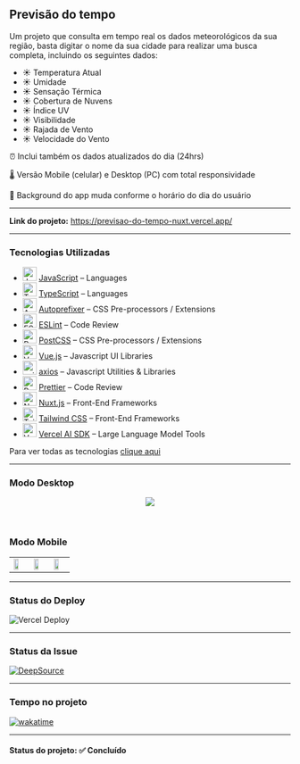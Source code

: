 <h2>Previsão do tempo</h2>

<p>Um projeto que consulta em tempo real os dados meteorológicos da sua região, basta digitar o nome da sua cidade para realizar uma busca completa, incluindo os seguintes dados:</p>

<ul>
<li>☀️ Temperatura Atual</li>
<li>☀️ Umidade</li>
<li>☀️ Sensação Térmica</li>
<li>☀️ Cobertura de Nuvens</li>
<li>☀️ Índice UV</li>
<li>☀️ Visibilidade</li>
<li>☀️ Rajada de Vento</li>
<li>☀️ Velocidade do Vento</li>
</ul>

<p>⏰ Inclui também os dados atualizados do dia (24hrs)</p>

<p>🌡️ Versão Mobile (celular) e Desktop (PC) com total responsividade</p>

<p>🎨 Background do app muda conforme o horário do dia do usuário</p>

<hr>

<strong>Link do projeto:</strong> <a href="https://previsao-do-tempo-nuxt.vercel.app/" target="_blank" >https://previsao-do-tempo-nuxt.vercel.app/</a>

<hr>

<h3>Tecnologias Utilizadas</h3>

- <img width='25' height='25' src='https://img.stackshare.io/service/1209/javascript.jpeg' alt='JavaScript'/> [JavaScript](https://developer.mozilla.org/en-US/docs/Web/JavaScript) – Languages
- <img width='25' height='25' src='https://img.stackshare.io/service/1612/bynNY5dJ.jpg' alt='TypeScript'/> [TypeScript](http://www.typescriptlang.org) – Languages
- <img width='25' height='25' src='https://img.stackshare.io/service/2202/72d087642cfce6fef6f2dabec5bf49e8_400x400.png' alt='Autoprefixer'/> [Autoprefixer](https://github.com/postcss/autoprefixer) – CSS Pre-processors / Extensions
- <img width='25' height='25' src='https://img.stackshare.io/service/3337/Q4L7Jncy.jpg' alt='ESLint'/> [ESLint](http://eslint.org/) – Code Review
- <img width='25' height='25' src='https://img.stackshare.io/service/3339/rlFcjEdI.png' alt='PostCSS'/> [PostCSS](https://github.com/postcss/postcss) – CSS Pre-processors / Extensions
- <img width='25' height='25' src='https://img.stackshare.io/service/3837/paeckCWC.png' alt='Vue.js'/> [Vue.js](http://vuejs.org/) – Javascript UI Libraries
- <img width='25' height='25' src='https://img.stackshare.io/no-img-open-source.png' alt='axios'/> [axios](https://github.com/mzabriskie/axios) – Javascript Utilities & Libraries
- <img width='25' height='25' src='https://img.stackshare.io/service/7035/default_66f265943abed56bcdbfca1c866a4261b1fbb063.jpg' alt='Prettier'/> [Prettier](https://prettier.io/) – Code Review
- <img width='25' height='25' src='https://img.stackshare.io/service/7304/23360933.png' alt='Nuxt.js'/> [Nuxt.js](https://nuxtjs.org) – Front-End Frameworks
- <img width='25' height='25' src='https://img.stackshare.io/service/8158/default_660b7c41c3ba489cb581eec89c04655404258c19.png' alt='Tailwind CSS'/> [Tailwind CSS](https://tailwindcss.com) – Front-End Frameworks
- <img width='25' height='25' src='https://img.stackshare.io/service/101756/default_4f2991cba3ec7fdd1cc87de69f4868157b0f2001.png' alt='Vercel AI SDK'/> [Vercel AI SDK](https://sdk.vercel.ai/docs) – Large Language Model Tools

Para ver todas as tecnologias [clique aqui](/techstack.md)

<hr>

<h3><strong>Modo Desktop</strong></h3>
<p align="center">
  <img src="./img-readme/Previsão-do-Tempo-app.jpg">
</p>

<br />

<h3><strong>Modo Mobile</strong></h3>
<p align="center">
  <table>
  <tr>
    <td>
      <img src="./img-readme/Previsão-do-Tempo-mobile-manha.jpg" width="65%">
    </td>
    <td>
      <img src="./img-readme/Previsão-do-Tempo-mobile-tarde.jpg" width="65%">
    </td>
    <td>
      <img src="./img-readme/Previsão-do-Tempo-mobile-noite.jpg" width="65%">
    </td>
  </tr>
</table>
</p>

<hr>

<h3>Status do Deploy</h3>

<img src="https://therealsujitk-vercel-badge.vercel.app/?app=previsao-do-tempo-nuxt&style=plastic" alt="Vercel Deploy">

<hr>

<h3>Status da Issue</h3>

<a href="https://app.deepsource.com/gh/EdiJunior88/Previsao_do_Tempo/" target="_blank"><img alt="DeepSource" title="DeepSource" src="https://app.deepsource.com/gh/EdiJunior88/Previsao_do_Tempo.svg/?label=resolved+issues&show_trend=true&token=L5Hr93aHR9nbRU5km9B0yCsb"/></a>

<hr>

<h3>Tempo no projeto</h3>

<p>
 <a href="https://wakatime.com/badge/github/EdiJunior88/Previsao_do_Tempo">
  <img src="https://wakatime.com/badge/github/EdiJunior88/Previsao_do_Tempo.svg" alt="wakatime">
 </a>
</p>

<hr>

<h4><b>Status do projeto:</b> ✅ Concluído</h4>

